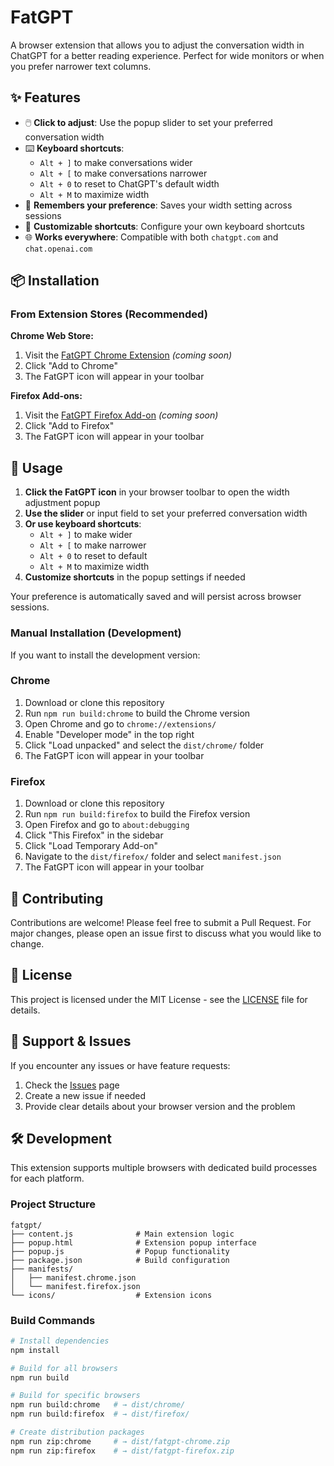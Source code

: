 # FatGPT

A browser extension that allows you to adjust the conversation width in ChatGPT for a better reading experience. Perfect for wide monitors or when you prefer narrower text columns.

## ✨ Features

- 🖱️ **Click to adjust**: Use the popup slider to set your preferred conversation width
- ⌨️ **Keyboard shortcuts**:
  - `Alt + ]` to make conversations wider
  - `Alt + [` to make conversations narrower
  - `Alt + 0` to reset to ChatGPT's default width
  - `Alt + M` to maximize width
- 💾 **Remembers your preference**: Saves your width setting across sessions
- 🔄 **Customizable shortcuts**: Configure your own keyboard shortcuts
- 🌐 **Works everywhere**: Compatible with both `chatgpt.com` and `chat.openai.com`

## 📦 Installation

### From Extension Stores (Recommended)

**Chrome Web Store:**

1. Visit the [FatGPT Chrome Extension](https://chrome.google.com/webstore) _(coming soon)_
2. Click "Add to Chrome"
3. The FatGPT icon will appear in your toolbar

**Firefox Add-ons:**

1. Visit the [FatGPT Firefox Add-on](https://addons.mozilla.org) _(coming soon)_
2. Click "Add to Firefox"
3. The FatGPT icon will appear in your toolbar

## 🚀 Usage

1. **Click the FatGPT icon** in your browser toolbar to open the width adjustment popup
2. **Use the slider** or input field to set your preferred conversation width
3. **Or use keyboard shortcuts**:
   - `Alt + ]` to make wider
   - `Alt + [` to make narrower
   - `Alt + 0` to reset to default
   - `Alt + M` to maximize width
4. **Customize shortcuts** in the popup settings if needed

Your preference is automatically saved and will persist across browser sessions.

### Manual Installation (Development)

If you want to install the development version:

### Chrome

1. Download or clone this repository
2. Run `npm run build:chrome` to build the Chrome version
3. Open Chrome and go to `chrome://extensions/`
4. Enable "Developer mode" in the top right
5. Click "Load unpacked" and select the `dist/chrome/` folder
6. The FatGPT icon will appear in your toolbar

### Firefox

1. Download or clone this repository
2. Run `npm run build:firefox` to build the Firefox version
3. Open Firefox and go to `about:debugging`
4. Click "This Firefox" in the sidebar
5. Click "Load Temporary Add-on"
6. Navigate to the `dist/firefox/` folder and select `manifest.json`
7. The FatGPT icon will appear in your toolbar

## 🤝 Contributing

Contributions are welcome! Please feel free to submit a Pull Request. For major changes, please open an issue first to discuss what you would like to change.

## 📄 License

This project is licensed under the MIT License - see the [LICENSE](LICENSE) file for details.

## 🐛 Support & Issues

If you encounter any issues or have feature requests:

1. Check the [Issues](https://github.com/kstencell/fatgpt/issues) page
2. Create a new issue if needed
3. Provide clear details about your browser version and the problem

## 🛠️ Development

This extension supports multiple browsers with dedicated build processes for each platform.

### Project Structure

```
fatgpt/
├── content.js              # Main extension logic
├── popup.html              # Extension popup interface
├── popup.js                # Popup functionality
├── package.json            # Build configuration
├── manifests/
│   ├── manifest.chrome.json
│   └── manifest.firefox.json
└── icons/                  # Extension icons
```

### Build Commands

```bash
# Install dependencies
npm install

# Build for all browsers
npm run build

# Build for specific browsers
npm run build:chrome   # → dist/chrome/
npm run build:firefox  # → dist/firefox/

# Create distribution packages
npm run zip:chrome     # → dist/fatgpt-chrome.zip
npm run zip:firefox    # → dist/fatgpt-firefox.zip
```
